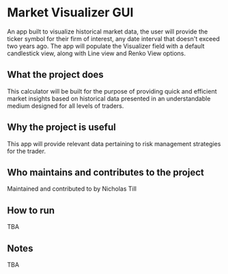 # Market Visualizer GUI
An app built to visualize historical market data, the user will provide the ticker symbol for their
firm of interest, any date interval that doesn't exceed two years ago.
The app will populate the Visualizer field with a default candlestick view, along with Line view and
Renko View options.

## What the project does
This calculator will be built for the purpose of providing quick and efficient market insights based on
historical data presented in an understandable medium designed for all levels of traders.

## Why the project is useful
This app will provide relevant data pertaining to risk management strategies for
the trader.

## Who maintains and contributes to the project
Maintained and contributed to by Nicholas Till

## How to run
TBA

## Notes
TBA
